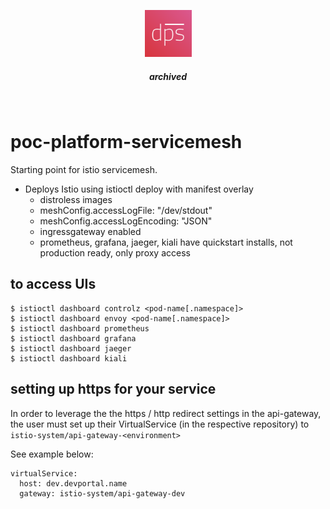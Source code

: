<div align="center">
	<p>
		<img alt="CircleCI Logo" src="https://github.com/ThoughtWorks-DPS/lab-documentation/blob/master/doc/img/dps.png?sanitize=true" width="75" />
	</p>
  <h5>archived</h5>
</div>
<br />

# poc-platform-servicemesh

Starting point for istio servicemesh.

- Deploys Istio using istioctl deploy with manifest overlay
    - distroless images
    - meshConfig.accessLogFile: "/dev/stdout"
    - meshConfig.accessLogEncoding: "JSON" 
    - ingressgateway enabled
    - prometheus, grafana, jaeger, kiali have quickstart installs, not production ready, only proxy access


## to access UIs

```
$ istioctl dashboard controlz <pod-name[.namespace]>
$ istioctl dashboard envoy <pod-name[.namespace]>
$ istioctl dashboard prometheus
$ istioctl dashboard grafana
$ istioctl dashboard jaeger
$ istioctl dashboard kiali
```

## setting up https for your service

In order to leverage the the https / http redirect settings in the api-gateway, the user must set up their VirtualService (in the respective repository) to `istio-system/api-gateway-<environment>`

See example below:
```
virtualService:
  host: dev.devportal.name
  gateway: istio-system/api-gateway-dev
```
